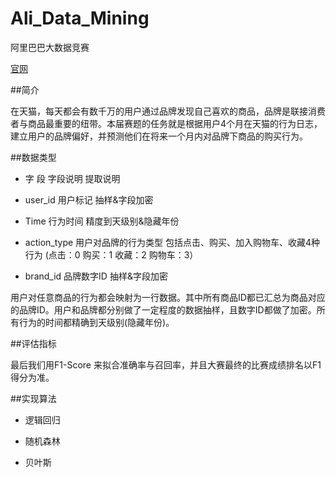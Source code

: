 Ali_Data_Mining
===============

 阿里巴巴大数据竞赛
 
 [官网](http://102.alibaba.com/competition/addDiscovery/index.htm)
 

 
 ##简介
 
 在天猫，每天都会有数千万的用户通过品牌发现自己喜欢的商品，品牌是联接消费者与商品最重要的纽带。本届赛题的任务就是根据用户4个月在天猫的行为日志，建立用户的品牌偏好，并预测他们在将来一个月内对品牌下商品的购买行为。

 
 ##数据类型
 
 - 字 段	字段说明	提取说明
 
 - user_id	用户标记	抽样&字段加密
 
 - Time	行为时间	精度到天级别&隐藏年份
 
 - action_type	用户对品牌的行为类型	包括点击、购买、加入购物车、收藏4种行为 (点击：0 购买：1 收藏：2 购物车：3）
 
 - brand_id	品牌数字ID	抽样&字段加密

 用户对任意商品的行为都会映射为一行数据。其中所有商品ID都已汇总为商品对应的品牌ID。用户和品牌都分别做了一定程度的数据抽样，且数字ID都做了加密。所有行为的时间都精确到天级别(隐藏年份)。

 
 ##评估指标

最后我们用F1-Score 来拟合准确率与召回率，并且大赛最终的比赛成绩排名以F1得分为准。 

 
 
 ##实现算法

 - 逻辑回归
 
 - 随机森林
 
 - 贝叶斯
 
 
